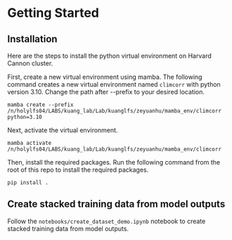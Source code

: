 # Getting Started

## Installation

Here are the steps to install the python virtual environment on Harvard Cannon cluster.

First, create a new virtual environment using mamba. The following command creates a new virtual environment named `climcorr` with python version 3.10. Change the path after --prefix to your desired location.
```
mamba create --prefix /n/holylfs04/LABS/kuang_lab/Lab/kuanglfs/zeyuanhu/mamba_env/climcorr python=3.10
```

Next, activate the virtual environment.
```
mamba activate /n/holylfs04/LABS/kuang_lab/Lab/kuanglfs/zeyuanhu/mamba_env/climcorr
```

Then, install the required packages. Run the following command from the root of this repo to install the required packages.

```
pip install .
```

## Create stacked training data from model outputs

Follow the `notebooks/create_dataset_demo.ipynb` notebook to create stacked training data from model outputs.